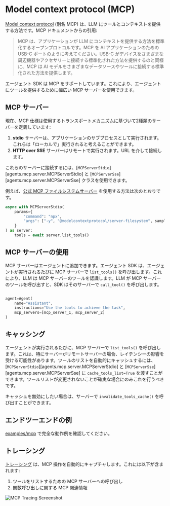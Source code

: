 # Model context protocol (MCP)

[Model context protocol](https://modelcontextprotocol.io/introduction) (別名 MCP) は、LLM にツールとコンテキストを提供する方法です。MCP ドキュメントからの引用:

> MCP は、アプリケーションが LLM にコンテキストを提供する方法を標準化するオープンプロトコルです。MCP を AI アプリケーションのための USB-C ポートのように考えてください。USB-C がデバイスをさまざまな周辺機器やアクセサリーに接続する標準化された方法を提供するのと同様に、MCP は AI モデルをさまざまなデータソースやツールに接続する標準化された方法を提供します。

エージェント SDK は MCP をサポートしています。これにより、エージェントにツールを提供するために幅広い MCP サーバーを使用できます。

## MCP サーバー

現在、MCP 仕様は使用するトランスポートメカニズムに基づいて2種類のサーバーを定義しています:

1. **stdio** サーバーは、アプリケーションのサブプロセスとして実行されます。これらは「ローカルで」実行されると考えることができます。
2. **HTTP over SSE** サーバーはリモートで実行されます。URL を介して接続します。

これらのサーバーに接続するには、[`MCPServerStdio`][agents.mcp.server.MCPServerStdio] と [`MCPServerSse`][agents.mcp.server.MCPServerSse] クラスを使用できます。

例えば、[公式 MCP ファイルシステムサーバー](https://www.npmjs.com/package/@modelcontextprotocol/server-filesystem) を使用する方法は次のとおりです。

```python
async with MCPServerStdio(
    params={
        "command": "npx",
        "args": ["-y", "@modelcontextprotocol/server-filesystem", samples_dir],
    }
) as server:
    tools = await server.list_tools()
```

## MCP サーバーの使用

MCP サーバーはエージェントに追加できます。エージェント SDK は、エージェントが実行されるたびに MCP サーバーで `list_tools()` を呼び出します。これにより、LLM は MCP サーバーのツールを認識します。LLM が MCP サーバーのツールを呼び出すと、SDK はそのサーバーで `call_tool()` を呼び出します。

```python

agent=Agent(
    name="Assistant",
    instructions="Use the tools to achieve the task",
    mcp_servers=[mcp_server_1, mcp_server_2]
)
```

## キャッシング

エージェントが実行されるたびに、MCP サーバーで `list_tools()` を呼び出します。これは、特にサーバーがリモートサーバーの場合、レイテンシーの影響を受ける可能性があります。ツールのリストを自動的にキャッシュするには、[`MCPServerStdio`][agents.mcp.server.MCPServerStdio] と [`MCPServerSse`][agents.mcp.server.MCPServerSse] に `cache_tools_list=True` を渡すことができます。ツールリストが変更されないことが確実な場合にのみこれを行うべきです。

キャッシュを無効にしたい場合は、サーバーで `invalidate_tools_cache()` を呼び出すことができます。

## エンドツーエンドの例

[examples/mcp](https://github.com/openai/openai-agents-python/tree/main/examples/mcp) で完全な動作例を確認してください。

## トレーシング

[トレーシング](./tracing.md) は、MCP 操作を自動的にキャプチャします。これには以下が含まれます:

1. ツールをリストするための MCP サーバーへの呼び出し
2. 関数呼び出しに関する MCP 関連情報

![MCP Tracing Screenshot](../assets/images/mcp-tracing.jpg)
